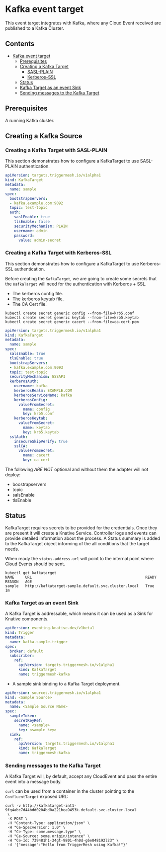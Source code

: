 # Kafka event target

This event target integrates with Kafka, where any Cloud Event received are published to a Kafka Cluster.

## Contents

- [Kafka event target](#kafka-event-target)
  - [Prerequisites](#prerequisites)
  - [Creating a Kafka Target](#creating-a-kafka-target)
    - [SASL-PLAIN](#sasl-plain)
    - [Kerberos-SSL](#kerberos-ssl)
  - [Status](#status)
  - [Kafka Target as an event Sink](#kafka-target-as-an-event-sink)
  - [Sending messages to the Kafka Target](#sending-messages-to-the-kafka-target)

## Prerequisites

A running Kafka cluster.

## Creating a Kafka Source

### Creating a Kafka Target with SASL-PLAIN

This section demonstrates how to configure a KafkaTarget to use SASL-PLAIN authentication.

```yaml
apiVersion: targets.triggermesh.io/v1alpha1
kind: KafkaTarget
metadata:
  name: sample
spec:
  bootstrapServers:
  - kafka.example.com:9092
  topic: test-topic
  auth:
    saslEnable: true
    tlsEnable: false
    securityMechanism: PLAIN
    username: admin
    password:
      value: admin-secret
```

### Creating a Kafka Target with Kerberos-SSL

This section demonstrates how to configure a KafkaTarget to use Kerberos-SSL authentication.

Before creating the `KafkaTarget`, we are going to create some secrets that the `KafkaTarget` will need for the authentication with Kerberos + SSL.

- The kerberos config file.
- The kerberos keytab file.
- The CA Cert file.

```console
kubectl create secret generic config --from-file=krb5.conf
kubectl create secret generic keytab --from-file=krb5.keytab
kubectl create secret generic cacert --from-file=ca-cert.pem
```

```yaml
apiVersion: targets.triggermesh.io/v1alpha1
kind: KafkaTarget
metadata:
  name: sample
spec:
  salsEnable: true
  tlsEnable: true
  bootstrapServers:
  - kafka.example.com:9093
  topic: test-topic
  securityMechanism: GSSAPI
  kerberosAuth:
    username: kafka
    kerberosRealm: EXAMPLE.COM
    kerberosServiceName: kafka
    kerberosConfig:
      valueFromSecret:
        name: config
        key: krb5.conf
    kerberosKeytab:
      valueFromSecret:
        name: keytab
        key: krb5.keytab
  sslAuth:
    insecureSkipVerify: true
    sslCA:
      valueFromSecret:
        name: cacert
        key: ca-cert
```

The following *ARE NOT* optional and without them the adapter will not deploy:

- boostrapservers
- topic
- salsEnable
- tlsEnable

## Status

KafkaTarget requires secrets to be provided for the credentials. Once they are present it will create a Knative Service. Controller
logs and events can provide detailed information about the process. A Status
summary is added to the KafkaTarget object informing of the all conditions
that the target needs.

When ready the `status.address.url` will point to the internal point where Cloud Events should be sent.

```console
kubectl get kafkatarget
NAME     URL                                                   READY   REASON   AGE
sample   http://kafkatarget-sample.default.svc.cluster.local   True             1m
```

### Kafka Target as an event Sink

A Kafka Target is addressable, which means it can be used as a Sink for Knative components.

```yaml
apiVersion: eventing.knative.dev/v1beta1
kind: Trigger
metadata:
  name: kafka-sample-trigger
spec:
  broker: default
  subscriber:
    ref:
      apiVersion: targets.triggermesh.io/v1alpha1
      kind: KafkaTarget
      name: triggermesh-kafka
```

- A sample sink binding to a Kafka Target deployment.

```yaml
apiVersion: sources.triggermesh.io/v1alpha1
kind: <Sample Source>
metadata:
  name: <Sample Source Name>
spec:
  sampleToken:
    secretKeyRef:
      name: <sample>
      key: <sample key>
  sink:
    ref:
      apiVersion: targets.triggermesh.io/v1alpha1
      kind: KafkaTarget
      name: triggermesh-kafka
```

### Sending messages to the Kafka Target

 A Kafka Target will, by default, accept any CloudEvent and pass the entire event into a message body.

`curl` can be used from a container in the cluster pointing to the `ConfluentTarget` exposed URL:

```console
curl -v http://kafkatarget-int1-9fg4abc7d44bdd0204bd0a221bea9453k.default.svc.cluster.local
 \
 -X POST \
 -H "Content-Type: application/json" \
 -H "Ce-Specversion: 1.0" \
 -H "Ce-Type: some.message.type" \
 -H "Ce-Source: some.origin/intance" \
 -H "Ce-Id: 739481h1-34gt-9801-4h0d-g6e048192l23" \
 -d '{"message":"Hello from TriggerMesh using Kafka!"}'
```
